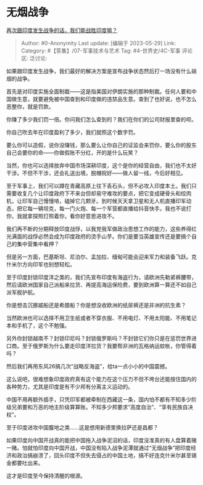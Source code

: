 # 无烟战争
[再次跟印度发生战争的话，我们能战胜印度嘛？](https://www.zhihu.com/question/413405119/answer/3048724266)

> Author: #0-Anonymity
> Last update: [编辑于 2023-05-29]
> Link:
> Category: #【答集】/07-军事技术与艺术
> Tag: #4-世界史/4C-军事
> 评论区:
> 泛讨论:

如果跟印度发生战争，我们最好的解决方案是宣布战争状态然后打一场没有什么硝烟的战争。

首先是对印度实施全面制裁——这是指美国对伊朗实施的那种制裁。任何人要和中国做生意，就要避免被中国查到和印度做的违禁品生意。查到了也好说，也不怎么恶整你，就是罚款。

你赚了多少我们罚一倍。你问我们怎么查到的？我们在你们的公司财报里查的呗。

你自己吹去年在印度盈利了多少，我们就照这个数字罚。

要么你可以造假，说你没赚钱，那么要么让你自己的证监会来罚你，要么你的股东自己会要你的命——你做假账不分红，开的是什么玩笑？

当然，你也可以选择放弃中国市场深耕印度，这个是你的经营自由，我们也不太好干涉。不但不干涉，还会礼送出境，脱帽祝好——做人留一线，今后好相见。

至于军事上，我们可以蹲在青藏高原上往下丢石头，但不必攻入印度本土。我们只需要收复几个让印度政府下不来台但却易守难攻的要点，把它变成硬骨头和绞肉机，让印军自己慢慢啃，磕掉它几颗牙。到时候天天拿卫星和无人机直播印军动态，把它每一辆坦克，每一门火炮、每一个军营都直播给抖音快手。我也不说打你，我就拿探照灯照着你，看你好意思进攻不。

我们再不断的分期释放印度战俘，以我党我军做政治思想工作的能力，这些养得红光满面的战俘必然会成为印度政府的烫手山芋。你们是要当英雄宣传还是要搞个自己的集中营集中看押？

但是另一方面，巴基斯坦、尼泊尔、孟加拉、缅甸可能会迎来军力和装备飞跃。克什米尔方向印军也别想轻松。

至于印度封锁印度洋之类的，我们先宣布印度有海盗行为，请欧洲先勒紧裤腰带，然后请欧洲国家自己派船来拉货、再提高海运保险费，要到欧洲算一算还不如自己派军舰护航。

你是想击沉挪威船还是希腊船？你是想没收欧洲的纸尿裤还是非洲的抗生素？

当然欧洲也可以选择不用卫生纸或者不穿衣服、不用电灯、不用太阳能、不用笔记本和手机了，这个不勉强。

另外你封锁越南不？封锁印尼吗？封锁俄罗斯吗？不封锁它们你只是在惩罚世界进口商。至于俄罗斯为什么要走印度洋拉货？我要帮非洲的瓦格纳运蚊帐，你管得着吗？

然后我们再用东风26搞几次“战略反海盗”，给ta一点小小的中国震撼。

这么说吧，很难想象印度政府真有这个能力在这个压力不但不垮台还能按住国内的各种势力，尤其是印度是有不少邦有分离主义运动的。

中国不用再额外插手，只凭印军都被牵制在西藏这一条，国内怕不都有不知多少阶级兄弟要和万恶的地主阶级算算账。不知多少邦要求“高度自治”、“享有民族自决权”。

至于印度进攻中国腹地之类……这是想用新德里换拉萨还是昌都？

如果印度向中国开战真的能把中国拖入战争泥沼的话，印度没准真的有人盘算着赌一赌。怕就怕印度向中国开战，中国没有陷入战争泥潭就通过“无烟战争”把印度经济和政治搞崩溃了，回头印度不但失去侵占的中国土地，搞不好连克什米尔甚至锡金都要吐出来。

这才是印度至今保持清醒的根源。
